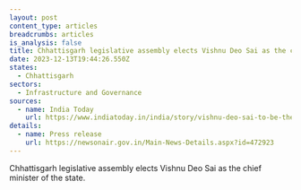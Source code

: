 ```yaml
---
layout: post
content_type: articles
breadcrumbs: articles
is_analysis: false
title: Chhattisgarh legislative assembly elects Vishnu Deo Sai as the chief minister
date: 2023-12-13T19:44:26.550Z
states:
  - Chhattisgarh
sectors:
  - Infrastructure and Governance
sources:
  - name: India Today
    url: https://www.indiatoday.in/india/story/vishnu-deo-sai-to-be-the-chief-minister-of-chhattisgarh-2474216-2023-12-10
details:
  - name: Press release
    url: https://newsonair.gov.in/Main-News-Details.aspx?id=472923
---
```

Chhattisgarh legislative assembly elects Vishnu Deo Sai as the chief minister of the state.